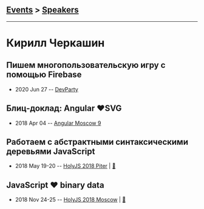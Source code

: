 ## [Events](../README.md) > [Speakers](../speakers.md)
---

# Кирилл Черкашин

## Пишем многопользовательскую игру с помощью Firebase
- 2020 Jun 27 -- [DevParty](https://www.youtube.com/watch?v=QXJFytluGTo)    
## Блиц-доклад: Angular ❤️SVG
- 2018 Apr 04 -- [Angular Moscow 9](https://youtu.be/xJP52ub2p8c)    
## Работаем с абстрактными синтаксическими деревьями JavaScript
- 2018 May 19-20 -- [HolyJS 2018 Piter](https://youtu.be/ILSpvViUlPU)  | [:notebook:](https://codelab.fun/ast/intro)  
## JavaScript ❤ binary data
- 2018 Nov 24-25 -- [HolyJS 2018 Moscow](https://www.youtube.com/watch?v=BN02zpuPGoY)  | [:notebook:](https://kirjs.com/binary/intro)  
